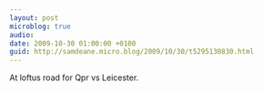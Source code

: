 ```yaml
---
layout: post
microblog: true
audio: 
date: 2009-10-30 01:00:00 +0100
guid: http://samdeane.micro.blog/2009/10/30/t5295130830.html
---
```

At loftus road for Qpr vs Leicester.

